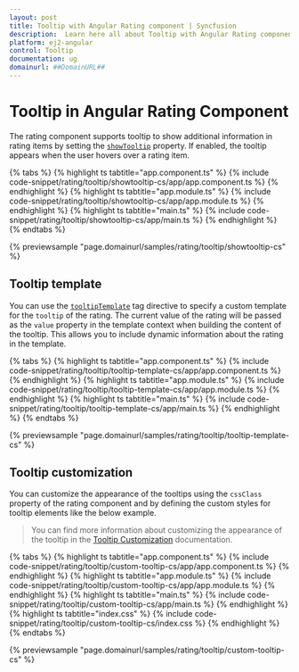 ```yaml
---
layout: post
title: Tooltip with Angular Rating component | Syncfusion
description:  Learn here all about Tooltip with Angular Rating component of Syncfusion Essential JS 2 and more details.
platform: ej2-angular
control: Tooltip
documentation: ug
domainurl: ##DomainURL##
---
```


# Tooltip in Angular Rating Component

The rating component supports tooltip to show additional information in rating items by setting the [`showTooltip`](https://ej2.syncfusion.com/angular/documentation/api/rating#showtooltip) property. If enabled, the tooltip appears when the user hovers over a rating item.

{% tabs %}
{% highlight ts tabtitle="app.component.ts" %}
{% include code-snippet/rating/tooltip/showtooltip-cs/app/app.component.ts %}
{% endhighlight %}
{% highlight ts tabtitle="app.module.ts" %}
{% include code-snippet/rating/tooltip/showtooltip-cs/app/app.module.ts %}
{% endhighlight %}
{% highlight ts tabtitle="main.ts" %}
{% include code-snippet/rating/tooltip/showtooltip-cs/app/main.ts %}
{% endhighlight %}
{% endtabs %}

{% previewsample "page.domainurl/samples/rating/tooltip/showtooltip-cs" %}

## Tooltip template

You can use the [`tooltipTemplate`](https://ej2.syncfusion.com/angular/documentation/api/rating#tooltiptemplate) tag directive to specify a custom template for the `tooltip` of the rating. The current value of the rating will be passed as the `value` property in the template context when building the content of the tooltip. This allows you to include dynamic information about the rating in the template.

{% tabs %}
{% highlight ts tabtitle="app.component.ts" %}
{% include code-snippet/rating/tooltip/tooltip-template-cs/app/app.component.ts %}
{% endhighlight %}
{% highlight ts tabtitle="app.module.ts" %}
{% include code-snippet/rating/tooltip/tooltip-template-cs/app/app.module.ts %}
{% endhighlight %}
{% highlight ts tabtitle="main.ts" %}
{% include code-snippet/rating/tooltip/tooltip-template-cs/app/main.ts %}
{% endhighlight %}
{% endtabs %}

{% previewsample "page.domainurl/samples/rating/tooltip/tooltip-template-cs" %}

## Tooltip customization

You can customize the appearance of the tooltips using the `cssClass` property of the rating component and by defining the custom styles for tooltip elements like the below example.

> You can find more information about customizing the appearance of the tooltip in the [Tooltip Customization](https://ej2.syncfusion.com/angular/documentation/tooltip/style) documentation.

{% tabs %}
{% highlight ts tabtitle="app.component.ts" %}
{% include code-snippet/rating/tooltip/custom-tooltip-cs/app/app.component.ts %}
{% endhighlight %}
{% highlight ts tabtitle="app.module.ts" %}
{% include code-snippet/rating/tooltip/custom-tooltip-cs/app/app.module.ts %}
{% endhighlight %}
{% highlight ts tabtitle="main.ts" %}
{% include code-snippet/rating/tooltip/custom-tooltip-cs/app/main.ts %}
{% endhighlight %}
{% highlight ts tabtitle="index.css" %}
{% include code-snippet/rating/tooltip/custom-tooltip-cs/index.css %}
{% endhighlight %}
{% endtabs %}

{% previewsample "page.domainurl/samples/rating/tooltip/custom-tooltip-cs" %}

